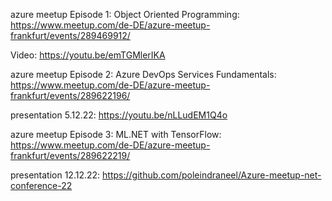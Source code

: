 azure meetup Episode 1: Object Oriented Programming: https://www.meetup.com/de-DE/azure-meetup-frankfurt/events/289469912/

Video: https://youtu.be/emTGMlerIKA

azure meetup Episode 2: Azure DevOps Services Fundamentals: https://www.meetup.com/de-DE/azure-meetup-frankfurt/events/289622196/

presentation 5.12.22: https://youtu.be/nLLudEM1Q4o

azure meetup Episode 3: ML.NET with TensorFlow: https://www.meetup.com/de-DE/azure-meetup-frankfurt/events/289622219/

presentation 12.12.22: https://github.com/poleindraneel/Azure-meetup-net-conference-22
